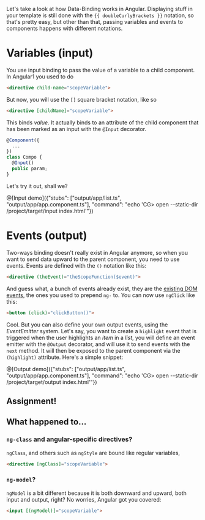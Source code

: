 Let's take a look at how Data-Binding works in Angular. Displaying stuff in your template is still done with the `{{ doubleCurlyBrackets }}` notation, so that's pretty easy, but other than that, passing variables and events to components happens with different notations.

# Variables (input)

You use input binding to pass the value of a variable to a child component. In Angular1 you used to do

```html
<directive child-name="scopeVariable">
```

But now, you will use the `[]` square bracket notation, like so

```html
<directive [childName]="scopeVariable">
```

This binds *value*. It actually binds to an attribute of the child component that has been marked as an input with the `@Input` decorator.

```javascript
@Component({
  ...
})
class Compo {
  @Input()
  public param;
}
```

Let's try it out, shall we?

@[Input demo]({"stubs": ["output/app/list.ts", "output/app/app.component.ts"], "command": "echo 'CG> open --static-dir /project/target/input index.html'"})

# Events (output)

Two-ways binding doesn't really exist in Angular anymore, so when you want to send data upward to the parent component, you need to use events. Events are defined with the `()` notation like this:

```html
<directive (theEvent)="theScopeFunction($event)">
```

And guess what, a bunch of events already exist, they are the [existing DOM events](https://www.w3schools.com/jsref/dom_obj_event.asp), the ones you used to prepend `ng-` to. You can now use `ngClick` like this:

```html
<button (click)="clickButton()">
```

Cool. But you can also define your own output events, using the *EventEmitter* system. Let's say, you want to create a `highlight` event that is triggered when the user highlights an *item* in a *list*, you will define an event emitter with the `@Output` decorator, and will use it to send events with the `next` method. It will then be exposed to the parent component via the `(highlight)` attribute. Here's a simple snippet:

@[Output demo]({"stubs": ["output/app/list.ts", "output/app/app.component.ts"], "command": "echo 'CG> open --static-dir /project/target/output index.html'"})

## Assignment!



## What happened to...

### `ng-class` and angular-specific directives?

`ngClass`, and others such as `ngStyle` are bound like regular variables,

```html
<directive [ngClass]="scopeVariable">
```

### `ng-model`?

`ngModel` is a bit different because it is both downward and upward, both input and output, right? No worries, Angular got you covered:

```html
<input [(ngModel)]="scopeVariable">
```

